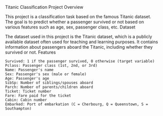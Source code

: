Titanic Classification Project
Overview

This project is a classification task based on the famous Titanic dataset. The goal is to predict whether a passenger survived or not based on various features such as age, sex, passenger class, etc.
Dataset

The dataset used in this project is the Titanic dataset, which is a publicly available dataset often used for teaching and learning purposes. It contains information about passengers aboard the Titanic, including whether they survived or not.
Features

    Survived: 1 if the passenger survived, 0 otherwise (target variable)
    Pclass: Passenger class (1st, 2nd, or 3rd)
    Name: Passenger's name
    Sex: Passenger's sex (male or female)
    Age: Passenger's age
    SibSp: Number of siblings/spouses aboard
    Parch: Number of parents/children aboard
    Ticket: Ticket number
    Fare: Fare paid for the ticket
    Cabin: Cabin number
    Embarked: Port of embarkation (C = Cherbourg, Q = Queenstown, S = Southampton)
